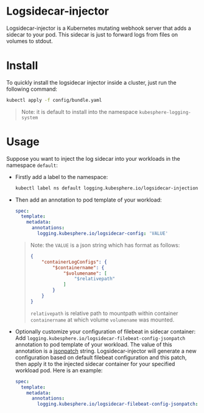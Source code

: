 # Logsidecar-injector

Logsidecar-injector is a Kubernetes mutating webhook server that adds a sidecar to your pod. This sidecar is just to forward logs from files on volumes to stdout.

# Install

To quickly install the logsidecar injector inside a cluster, just run the following command:

```bash
kubectl apply -f config/bundle.yaml
```
> Note: it is default to install into the namespace `kubesphere-logging-system`

# Usage
Suppose you want to inject the log sidecar into your workloads in the namespace `default`:

- Firstly add a label to the namespace:
  ```bash
  kubectl label ns default logging.kubesphere.io/logsidecar-injection=enabled
  ```

- Then add an annotation to pod template of your workload:
  ```yaml
  spec:
    template:
      metadata:
        annotations:
          logging.kubesphere.io/logsidecar-config: 'VALUE'
  ```
    > Note: the `VALUE` is a json string which has format as follows:
    > ```json
    > {
    >     "containerLogConfigs": {
    >         "$containername": {
    >             "$volumename": [
    >                 "$relativepath"
    >             ]
    >         }
    >     }
    > }
    > ```
    > `relativepath` is relative path to mountpath within container `containername` at which volume `volumename` was mounted.

- Optionally customize your configuration of filebeat in sidecar container:  
Add `logging.kubesphere.io/logsidecar-filebeat-config-jsonpatch` annotation to pod template of your workload. The value of this annotation is a [jsonpatch](http://jsonpatch.com/) string. Logsidecar-injector will generate a new configuration based on default filebeat configuration and this patch, then apply it to the injected sidecar container for your specified workload pod. Here is an example:
  ```yaml
  spec:
    template:
      metadata:
        annotations:
          logging.kubesphere.io/logsidecar-filebeat-config-jsonpatch: '[{"op":"replace","path":"/filebeat.inputs/0/tail_file","value":true}]'
  ```